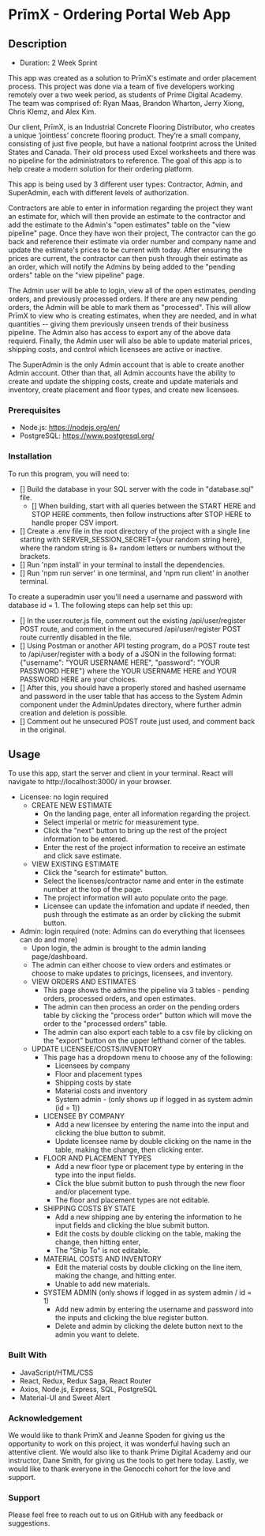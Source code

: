 # PrīmX - Ordering Portal Web App



## Description

- Duration: 2 Week Sprint

This app was created as a solution to PrīmX's estimate and order placement process. This project was done via a team of five developers working remotely over a two week period, as students of Prime Digital Academy.  The team was comprised of: Ryan Maas, Brandon Wharton, Jerry Xiong, Chris Klemz, and Alex Kim. 

Our client, PrīmX, is an Industrial Concrete Flooring Distributor, who creates a unique ‘jointless’ concrete flooring product. They’re a small company, consisting of just five people, but have a national footprint across the United States and Canada. Their old process used Excel worksheets and there was no pipeline for the administrators to reference. The goal of this app is to help create a modern solution for their ordering platform.

This app is being used by 3 different user types: Contractor, Admin, and SuperAdmin, each with different levels of authorization. 

Contractors are able to enter in information regarding the project they want an estimate for, which will then provide an estimate to the contractor and add the estimate to the Admin's "open estimates" table on the "view pipeline" page. Once they have won their project, The contractor can the go back and reference their estimate via order number and company name and update the estimate's prices to be current with today. After ensuring the prices are current, the contractor can then push through their estimate as an order, which will notify the Admins by being added to the "pending orders" table on the "view pipeline" page. 

The Admin user will be able to login, view all of the open estimates, pending orders, and previously processed orders.  If there are any new pending orders, the Admin will be able to mark them as "processed".  This will allow PrīmX to view who is creating estimates, when they are needed, and in what quantities -- giving them previously unseen trends of their business pipeline. The Admin also has access to export any of the above data requierd.  Finally, the Admin user will also be able to update material prices, shipping costs, and control which licensees are active or inactive. 

The SuperAdmin is the only Admin account that is able to create another Admin account. Other than that, all Admin accounts have the ability to create and update the shipping costs, create and update materials and inventory, create placement and floor types, and create new licensees. 



### Prerequisites

- Node.js: https://nodejs.org/en/
- PostgreSQL: https://www.postgresql.org/



### Installation

To run this program, you will need to:
- [] Build the database in your SQL server with the code in "database.sql" file.
  - [] When building, start with all queries between the START HERE and STOP HERE comments, then follow instructions after STOP HERE to handle
       proper CSV import.
- [] Create a .env file in the root directory of the project with a single line starting with SERVER_SESSION_SECRET={your random string here},
     where the random string is 8+ random letters or numbers without the brackets.
- [] Run 'npm install' in your terminal to install the dependencies.
- [] Run 'npm run server' in one terminal, and 'npm run client' in another terminal.

To create a superadmin user you'll need a username and password with database id = 1. The following steps can help set this up:
- [] In the user.router.js file, comment out the existing /api/user/register POST route, and comment in the unsecured /api/user/register POST
     route currently disabled in the file. 
- [] Using Postman or another API testing program, do a POST route test to /api/user/register with a body of a JSON in the following format:
     {"username": "YOUR USERNAME HERE", "password": "YOUR PASSWORD HERE"} where the YOUR USERNAME HERE and YOUR PASSWORD HERE are your choices.
- [] After this, you should have a properly stored and hashed username and password in the user table that has access to the System Admin component
     under the AdminUpdates directory, where further admin creation and deletion is possible.
- [] Comment out he unsecured POST route just used, and comment back in the original.

## Usage

To use this app, start the server and client in your terminal.  React will navigate to http://localhost:3000/ in your browser.
- Licensee: no login required
  - CREATE NEW ESTIMATE
    - On the landing page, enter all information regarding the project.
    - Select imperial or metric for measurement type.
    - Click the "next" button to bring up the rest of the project information to be entered.
    - Enter the rest of the project information to receive an estimate and click save estimate.
  - VIEW EXISTING ESTIMATE 
    - Click the "search for estimate" button.
    - Select the licenses/contractor name and enter in the estimate number at the top of the page.
    - The project information will auto populate onto the page.
    - Licensee can update the infomation and update if needed, then push through the estimate as an order by clicking the submit button.
- Admin: login required (note: Admins can do everything that licensees can do and more)
    - Upon login, the admin is brought to the admin landing page/dashboard.
    - The admin can either choose to view orders and estimates or choose to make updates to pricings, licensees, and inventory.
  - VIEW ORDERS AND ESTIMATES
    - This page shows the admins the pipeline via 3 tables - pending orders, processed orders, and open estimates.
    - The admin can then process an order on the pending orders table by clicking the "process order" button which will move the order to the "processed orders" table.
    - The admin can also export each table to a csv file by clicking on the "export" button on the upper lefthand corner of the tables.
  - UPDATE LICENSEE/COSTS/INVENTORY
    - This page has a dropdown menu to choose any of the following:
        - Licensees by company
        - Floor and placement types
        - Shipping costs by state
        - Material costs and inventory
        - System admin - (only shows up if logged in as system admin (id = 1))
    - LICENSEE  BY COMPANY
      - Add a new licensee by entering the name into the input and clicking the blue button to submit.
      - Update licensee name by double clicking on the name in the table, making the change, then clicking enter.
    - FLOOR AND PLACEMENT TYPES
      - Add a new floor type or placement type by entering in the type into the input fields.
      - Click the blue submit button to push through the new floor and/or placement type.
      - The floor and placement types are not editable.
    - SHIPPING COSTS BY STATE
      - Add a new shipping ane by entering the information to he input fields and clicking the blue submit button.
      - Edit the costs by double clicking on the table, making the change, then hitting enter,
      - The "Ship To" is not editable.
    - MATERIAL COSTS AND INVENTORY
      - Edit the material costs by double clicking on the line item, making the change, and hitting enter.
      - Unable to add new materials.
    - SYSTEM ADMIN (only shows if logged in as system admin / id = 1)
      - Add new admin by entering the username and password into the inputs and clicking the blue register button.
      - Delete and admin by clicking the delete button next to the admin you want to delete.



### Built With
 - JavaScript/HTML/CSS
 - React, Redux, Redux Saga, React Router
 - Axios, Node.js, Express, SQL, PostgreSQL
 - Material-UI and Sweet Alert



### Acknowledgement
We would like to thank PrimX and Jeanne Spoden for giving us the opportunity to work on this project, it was wonderful having such an attentive client.  We would also like to thank Prime Digital Academy and our instructor, Dane Smith, for giving us the tools to get here today.  Lastly, we would like to thank everyone in the Genocchi cohort for the love and support. 



### Support
Please feel free to reach out to us on GitHub with any feedback or suggestions. 